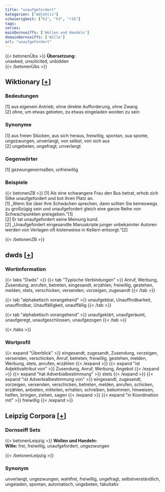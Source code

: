 ```yaml
---
title: "unaufgefordert"
kategorien: ["Adjektiv"]
schwierigkeit: ["k2", "h3", "r16"]
tags:
series:
mainDornseiffs: ['Wollen und Handeln']
domainDornseiffs: ['Wille']
url: "unaufgefordert"
---
```


{{< betonenÜbs >}}
**Übersetzung:**  
unasked, unsolicited, unbidden  
{{< /betonenÜbs >}}

## Wiktionary [[+](https://de.wiktionary.org/wiki/unaufgefordert)]

### Bedeutungen
[1] aus eigenem Antrieb, ohne direkte Aufforderung, ohne Zwang  
[2] ohne, um etwas gebeten, zu etwas eingeladen worden zu sein  

### Synonyme
[1] aus freien Stücken, aus sich heraus, freiwillig, spontan, sua sponte, ungezwungen, unverlangt, von selbst, von sich aus  
[2] ungebeten, ungefragt, unverlangt  

### Gegenwörter
[1] gezwungenermaßen, unfreiwillig  

### Beispiele
{{< betonenZB >}}
[1] Als eine schwangere Frau den Bus betrat, erhob sich Silke unaufgefordert und bot ihren Platz an.  
[1] „Wenn Sie über Ihre Schwächen sprechen, dann sollten Sie keineswegs zu großzügig sein und unaufgefordert gleich eine ganze Reihe von Schwachpunkten preisgeben.“[1]  
[2] Er tat unaufgefordert seine Meinung kund.  
[2] „Unaufgefordert eingesandte Manuskripte junger unbekannter Autoren werden von Verlagen oft kistenweise in Kellern entsorgt.“[2]  

{{< /betonenZB >}}


## dwds [[+](https://www.dwds.de/wb/unaufgefordert)]

### Wortinformation
{{< tabs "Dwds" >}}
{{< tab "Typische Verbindungen" >}}
Anruf, Werbung, Zusendung, anrufen, betreten, eingesandt, erzählen, freiwillig, gestehen, melden, stets, verschicken, versenden, vorzeigen, zugesandt
{{< /tab >}}

{{< tab "alphabetisch vorangehend" >}}
unaufgebbar, Unauffindbarkeit, unauffindbar, Unauffälligkeit, unauffällig
{{< /tab >}}

{{< tab "alphabetisch vorangehend" >}}
unaufgeklärt, unaufgeräumt, unaufgeregt, unaufgeschlossen, unaufgezogen
{{< /tab >}}

{{< /tabs >}}

### Wortprofil
{{< expand "Überblick" >}} eingesandt, zugesandt, Zusendung, vorzeigen, versenden, verschicken, Anruf, betreten, freiwillig, gestehen, melden, Werbung, stets, anrufen, erzählen {{< /expand >}}
{{< expand "ist Adjektivattribut von" >}} Zusendung, Anruf, Werbung, Angebot {{< /expand >}}
{{< expand "hat Adverbialbestimmung" >}} stets {{< /expand >}}
{{< expand "ist Adverbialbestimmung von" >}} eingesandt, zugesandt, vorzeigen, versenden, verschicken, betreten, melden, anrufen, schicken, erzählen, anbieten, mitteilen, erhalten, schreiben, bekommen, hinweisen, helfen, bringen, ziehen, sagen {{< /expand >}}
{{< expand "in Koordination mit" >}} freiwillig {{< /expand >}}

## Leipzig Corpora [[+](https://corpora.uni-leipzig.de/en/res?word=unaufgefordert&corpusId=deu_newscrawl-public_2018)]

### Dornseiff Sets
{{< betonenLeipzig >}}
**Wollen und Handeln:**  
**Wille:** frei, freiwillig, unaufgefordert, ungezwungen  

{{< /betonenLeipzig >}}

### Synonym
unverlangt, ungezwungen, wahlfrei, freiwillig, ungefragt, selbstverständlich, ungeladen, spontan, automatisch, ungebeten, fakultativ

